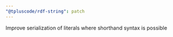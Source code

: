 ```yaml
---
"@tpluscode/rdf-string": patch
---
```


Improve serialization of literals where shorthand syntax is possible
